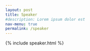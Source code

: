 ```yaml
---
layout: post
title: Speaker
#description: Lorem ipsum dolor est
nav-menu: true
permalink: /speaker
---
```



{% include speaker.html %}
